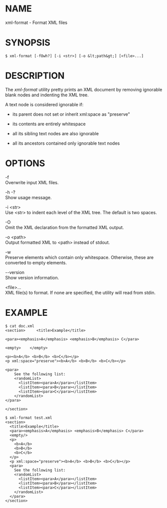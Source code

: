 NAME
====

xml-format - Format XML files

SYNOPSIS
========

    $ xml-format [-fOwh?] [-i <str>] [-o &lt;path&gt;] [<file>...]

DESCRIPTION
===========

The *xml-format* utility pretty prints an XML document by removing
ignorable blank nodes and indenting the XML tree.

A text node is considered ignorable if:

-   its parent does not set or inherit xml:space as "preserve"

-   its contents are entirely whitespace

-   all its sibling text nodes are also ignorable

-   all its ancestors contained only ignorable text nodes

OPTIONS
=======

-f  
Overwrite input XML files.

-h -?  
Show usage message.

-i &lt;str&gt;  
Use &lt;str&gt; to indent each level of the XML tree. The default is two
spaces.

-O  
Omit the XML declaration from the formatted XML output.

-o &lt;path&gt;  
Output formatted XML to &lt;path&gt; instead of stdout.

-w  
Preserve elements which contain only whitespace. Otherwise, these are
converted to empty elements.

--version  
Show version information.

&lt;file&gt;...  
XML file(s) to format. If none are specified, the utility will read from
stdin.

EXAMPLE
=======

    $ cat doc.xml
    <section>     <title>Example</title>

    <para><emphasis>A</emphasis> <emphasis>B</emphasis> C</para>

    <empty>    </empty>

    <p><b>A</b> <b>B</b> <b>C</b></p>
    <p xml:space="preserve"><b>A</b> <b>B</b> <b>C</b></p>

    <para>
        See the following list:
        <randomList>
          <listItem><para>A</para></listItem>
          <listItem><para>B</para></listItem>
          <listItem><para>C</para></listItem>
        </randomList>
    </para>

    </section>

    $ xml-format test.xml
    <section>
      <title>Example</title>
      <para><emphasis>A</emphasis> <emphasis>B</emphasis> C</para>
      <empty/>
      <p>
        <b>A</b>
        <b>B</b>
        <b>C</b>
      </p>
      <p xml:space="preserve"><b>A</b> <b>B</b> <b>C</b></p>
      <para>
        See the following list:
        <randomList>
          <listItem><para>A</para></listItem>
          <listItem><para>B</para></listItem>
          <listItem><para>C</para></listItem>
        </randomList>
      </para>
    </section>
